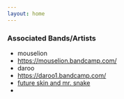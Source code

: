 ```yaml
---
layout: home
---
```


### Associated Bands/Artists
- mouselion
- https://mouselion.bandcamp.com/
- daroo
- https://daroo1.bandcamp.com/
- [future skin and mr. snake](https://futureskin.bandcamp.com/releases)
- 
